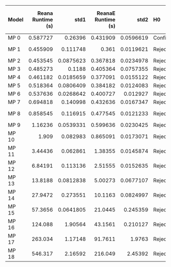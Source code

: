 | Model   |   Reana Runtime (s) |      std1 |   ReanaE Runtime (s) |      std2 | H0      | Effect Size   |   Reana Memory Usage (MB) |          std1 |   ReanaE Memory Usage (MB) |          std2 | H0      | Effect Size   |
|:--------|--------------------:|----------:|---------------------:|----------:|:--------|:--------------|--------------------------:|--------------:|---------------------------:|--------------:|:--------|:--------------|
| MP 0    |            0.587727 | 0.26396   |             0.431909 | 0.0596619 | Confirm | --            |                   36.6724 |   0.0072907   |                    36.6694 |   0.0114585   | Confirm | --            |
| MP 1    |            0.455909 | 0.111748  |             0.361    | 0.0119621 | Reject  | Large         |                   37.6174 |   4.38659e-06 |                    31.5485 |   0.00560329  | Reject  | Large         |
| MP 2    |            0.453545 | 0.0875623 |             0.367818 | 0.0234978 | Reject  | Large         |                   37.6441 |   0.00523197  |                    31.5686 |   0.0001006   | Reject  | Large         |
| MP 3    |            0.485273 | 0.1188    |             0.405364 | 0.0757355 | Reject  | Large         |                   38.5968 |   0.00749799  |                    31.6831 |   0.0386678   | Reject  | Large         |
| MP 4    |            0.461182 | 0.0185659 |             0.377091 | 0.0155122 | Reject  | Large         |                   39.5453 |   0           |                    32.6573 |   0           | Reject  | Large         |
| MP 5    |            0.518364 | 0.0806409 |             0.384182 | 0.0124083 | Reject  | Large         |                   41.792  |   0.552       |                    32.6573 |   0           | Reject  | Large         |
| MP 6    |            0.537636 | 0.0268642 |             0.400727 | 0.012927  | Reject  | Large         |                   44.6573 |   0           |                    33.6381 |   0.00520918  | Reject  | Large         |
| MP 7    |            0.694818 | 0.140998  |             0.432636 | 0.0167347 | Reject  | Large         |                   50.5775 |   0           |                    35.5476 |   0.00752822  | Reject  | Large         |
| MP 8    |            0.858545 | 0.116915  |             0.477545 | 0.0121233 | Reject  | Large         |                   27.5446 |   4.38659e-06 |                    38.5775 |   0           | Reject  | Large         |
| MP 9    |            1.16236  | 0.0539331 |             0.599636 | 0.0230425 | Reject  | Large         |                   48.3014 |   0.00729045  |                    44.6573 |   0           | Reject  | Large         |
| MP 10   |            1.909    | 0.082983  |             0.865091 | 0.0173071 | Reject  | Large         |                   49.7624 |   0.0613781   |                    28.6609 |   0.000834396 | Reject  | Large         |
| MP 11   |            3.44436  | 0.062861  |             1.38355  | 0.0145874 | Reject  | Large         |                   30.165  |   0.535678    |                    41.2639 |   0.00441863  | Reject  | Large         |
| MP 12   |            6.84191  | 0.113136  |             2.51555  | 0.0152635 | Reject  | Large         |                  253.351  |   0.957646    |                    47.7026 |   0.723981    | Reject  | Large         |
| MP 13   |           13.8188   | 0.0812838 |             5.00273  | 0.0677107 | Reject  | Large         |                  381.744  |   1.74144     |                   148.861  |   0.128888    | Reject  | Large         |
| MP 14   |           27.9472   | 0.273551  |            10.1163   | 0.0824997 | Reject  | Large         |                  357.815  | 105.532       |                   320.29   |  54.2846      | Reject  | Large         |
| MP 15   |           57.3656   | 0.0641805 |            21.0445   | 0.245359  | Reject  | Large         |                 1031.98   |  27.3448      |                   225.836  |   0.637947    | Reject  | Large         |
| MP 16   |          124.088    | 1.90564   |            43.1561   | 0.210127  | Reject  | Large         |                 1798.6    | 216.248       |                   481.376  |  83.3635      | Reject  | Large         |
| MP 17   |          263.034    | 1.17148   |            91.7611   | 1.9763    | Reject  | Large         |                 2566.79   |   6.62533     |                  1320.69   | 255.479       | Reject  | Large         |
| MP 18   |          546.317    | 2.16592   |           216.049    | 2.45392   | Reject  | Large         |                 2330.42   |  41.6941      |                  1708.61   | 103.917       | Reject  | Large         |